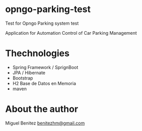 # opngo-parking-test
Test for Opngo Parking system test

Application for Automation Control of Car Parking Management

# Thechnologies
  * Spring Framework / SprignBoot
  * JPA / Hibernate
  * Bootstrap
  * H2 Base de Datos en Memoria
  * maven
  
# About the author

Miguel Benitez benitezhm@gmail.com
